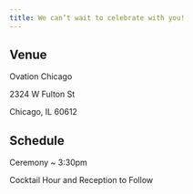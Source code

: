 ```yaml
---
title: We can’t wait to celebrate with you!
---
```


## Venue

Ovation Chicago

2324 W Fulton St

Chicago, IL 60612

## Schedule

Ceremony ~ 3:30pm

Cocktail Hour and Reception to Follow
